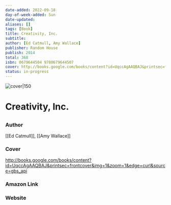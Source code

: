 ```yaml
---
date-added: 2022-09-18
day-of-week-added: Sun
date-updated: 
aliases: []
tags: [Book]
title: Creativity, Inc.
subtitle: 
author: [Ed Catmull, Amy Wallace]
publisher: Random House
publish: 2014
total: 368
isbn: 0679644504 9780679644507
cover: http://books.google.com/books/content?id=UqccAgAAQBAJ&printsec=frontcover&img=1&zoom=1&edge=curl&source=gbs_api
status: in-progress
---
```


![cover|150](http://books.google.com/books/content?id=UqccAgAAQBAJ&printsec=frontcover&img=1&zoom=1&edge=curl&source=gbs_api)
# Creativity, Inc.
## 

### Author
[[Ed Catmull]], [[Amy Wallace]]

### Cover
http://books.google.com/books/content?id=UqccAgAAQBAJ&printsec=frontcover&img=1&zoom=1&edge=curl&source=gbs_api

### Amazon Link


### Website